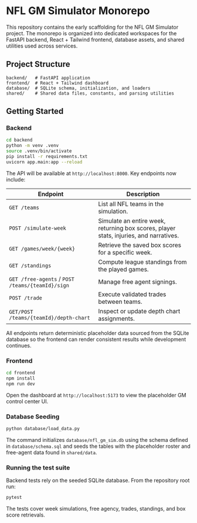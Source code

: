 # NFL GM Simulator Monorepo

This repository contains the early scaffolding for the NFL GM Simulator project. The monorepo is organized into dedicated workspaces for the FastAPI backend, React + Tailwind frontend, database assets, and shared utilities used across services.

## Project Structure

```
backend/   # FastAPI application
frontend/  # React + Tailwind dashboard
database/  # SQLite schema, initialization, and loaders
shared/    # Shared data files, constants, and parsing utilities
```

## Getting Started

### Backend

```bash
cd backend
python -m venv .venv
source .venv/bin/activate
pip install -r requirements.txt
uvicorn app.main:app --reload
```

The API will be available at `http://localhost:8000`. Key endpoints now include:

| Endpoint | Description |
| --- | --- |
| `GET /teams` | List all NFL teams in the simulation. |
| `POST /simulate-week` | Simulate an entire week, returning box scores, player stats, injuries, and narratives. |
| `GET /games/week/{week}` | Retrieve the saved box scores for a specific week. |
| `GET /standings` | Compute league standings from the played games. |
| `GET /free-agents` / `POST /teams/{teamId}/sign` | Manage free agent signings. |
| `POST /trade` | Execute validated trades between teams. |
| `GET/POST /teams/{teamId}/depth-chart` | Inspect or update depth chart assignments. |

All endpoints return deterministic placeholder data sourced from the SQLite database so the frontend can render consistent results while development continues.

### Frontend

```bash
cd frontend
npm install
npm run dev
```

Open the dashboard at `http://localhost:5173` to view the placeholder GM control center UI.

### Database Seeding

```bash
python database/load_data.py
```

The command initializes `database/nfl_gm_sim.db` using the schema defined in `database/schema.sql` and seeds the tables with the placeholder roster and free-agent data found in `shared/data`.

### Running the test suite

Backend tests rely on the seeded SQLite database. From the repository root run:

```bash
pytest
```

The tests cover week simulations, free agency, trades, standings, and box score retrievals.
